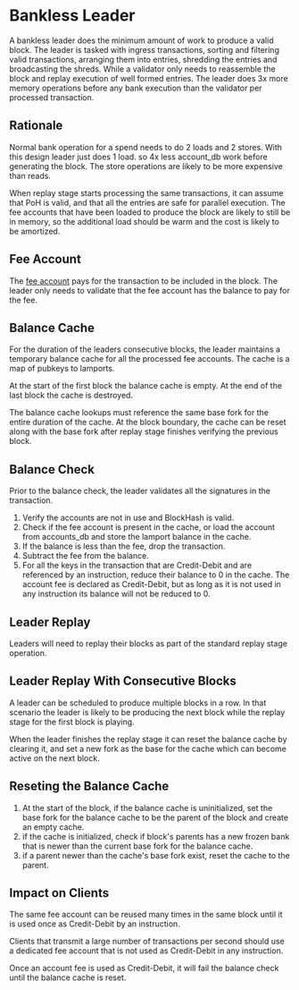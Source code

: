 # Bankless Leader

A bankless leader does the minimum amount of work to produce a valid block. The leader is tasked with ingress transactions, sorting and filtering valid transactions, arranging them into entries, shredding the entries and broadcasting the shreds. While a validator only needs to reassemble the block and replay execution of well formed entries. The leader does 3x more memory operations before any bank execution than the validator per processed transaction.

## Rationale

Normal bank operation for a spend needs to do 2 loads and 2 stores. With this design leader just does 1 load. so 4x less account\_db work before generating the block. The store operations are likely to be more expensive than reads.

When replay stage starts processing the same transactions, it can assume that PoH is valid, and that all the entries are safe for parallel execution. The fee accounts that have been loaded to produce the block are likely to still be in memory, so the additional load should be warm and the cost is likely to be amortized.

## Fee Account

The [fee account](https://github.com/solana-labs/solana/tree/b5f7a4bff9953415b1f3d385bd59bc65c1ec11a4/book/src/proposals/terminology.md#fee_account) pays for the transaction to be included in the block. The leader only needs to validate that the fee account has the balance to pay for the fee.

## Balance Cache

For the duration of the leaders consecutive blocks, the leader maintains a temporary balance cache for all the processed fee accounts. The cache is a map of pubkeys to lamports.

At the start of the first block the balance cache is empty. At the end of the last block the cache is destroyed.

The balance cache lookups must reference the same base fork for the entire duration of the cache. At the block boundary, the cache can be reset along with the base fork after replay stage finishes verifying the previous block.

## Balance Check

Prior to the balance check, the leader validates all the signatures in the transaction.

1. Verify the accounts are not in use and BlockHash is valid.
2. Check if the fee account is present in the cache, or load the account from accounts\_db and store the lamport balance in the cache.
3. If the balance is less than the fee, drop the transaction.
4. Subtract the fee from the balance.
5. For all the keys in the transaction that are Credit-Debit and are referenced by an instruction, reduce their balance to 0 in the cache. The account fee is declared as Credit-Debit, but as long as it is not used in any instruction its balance will not be reduced to 0.

## Leader Replay

Leaders will need to replay their blocks as part of the standard replay stage operation.

## Leader Replay With Consecutive Blocks

A leader can be scheduled to produce multiple blocks in a row. In that scenario the leader is likely to be producing the next block while the replay stage for the first block is playing.

When the leader finishes the replay stage it can reset the balance cache by clearing it, and set a new fork as the base for the cache which can become active on the next block.

## Reseting the Balance Cache

1. At the start of the block, if the balance cache is uninitialized, set the base fork for the balance cache to be the parent of the block and create an empty cache.
2. if the cache is initialized, check if block's parents has a new frozen bank that is newer than the current base fork for the balance cache.
3. if a parent newer than the cache's base fork exist, reset the cache to the parent.

## Impact on Clients

The same fee account can be reused many times in the same block until it is used once as Credit-Debit by an instruction.

Clients that transmit a large number of transactions per second should use a dedicated fee account that is not used as Credit-Debit in any instruction.

Once an account fee is used as Credit-Debit, it will fail the balance check until the balance cache is reset.

